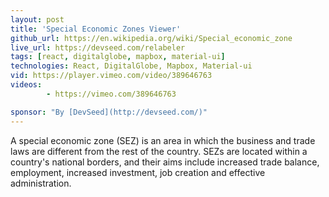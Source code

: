 ```yaml
---
layout: post
title: 'Special Economic Zones Viewer'
github_url: https://en.wikipedia.org/wiki/Special_economic_zone
live_url: https://devseed.com/relabeler
tags: [react, digitalglobe, mapbox, material-ui]
technologies: React, DigitalGlobe, Mapbox, Material-ui
vid: https://player.vimeo.com/video/389646763
videos:
        - https://vimeo.com/389646763

sponsor: "By [DevSeed](http://devseed.com/)"
---
```

A special economic zone (SEZ) is an area in which the business and trade laws are different from the rest of the country. SEZs are located within a country's national borders, and their aims include increased trade balance, employment, increased investment, job creation and effective administration.
